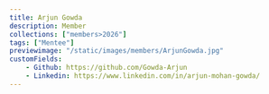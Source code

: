 ```yaml
---
title: Arjun Gowda
description: Member
collections: ["members>2026"]
tags: ["Mentee"]
previewimage: "/static/images/members/ArjunGowda.jpg"
customFields:
    - Github: https://github.com/Gowda-Arjun
    - Linkedin: https://www.linkedin.com/in/arjun-mohan-gowda/
---
```

